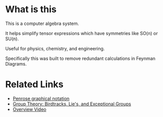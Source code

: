 
# What is this

This is a computer algebra system.

It helps simplify tensor expressions which have symmetries like SO(n) or SU(n).

Useful for physics, chemistry, and engineering.

Specifically this was built to remove redundant calculations in Feynman Diagrams.

# Related Links
- [Penrose graphical notation](https://en.wikipedia.org/wiki/Penrose_graphical_notation)
- [Group Theory: Birdtracks, Lie's, and Exceptional Groups](https://birdtracks.eu/version9.0/GroupTheory.pdf)
- [Overview Video](https://www.youtube.com/watch?v=U8F7ORBhbMY)
